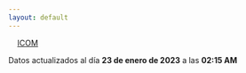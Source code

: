 ```yaml
---
layout: default
---
```

<a href="planes/ICOM/" style="padding: 1rem;">ICOM</a>
<p class_="text-center text-muted">Datos actualizados al día <b>23 de enero de 2023</b> a las <b>02:15 AM</b></p>